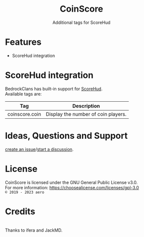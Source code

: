<h1 align="center">CoinScore</h1>
<p align="center">
Additional tags for ScoreHud

# Features
* ScoreHud integration

# ScoreHud integration
BedrockClans has built-in support for <a href="https://github.com/Ifera/ScoreHud">ScoreHud</a>.
<br>Available tags are:

| Tag                       | Description                                     |
|---------------------------|-------------------------------------------------|
| coinscore.coin            | Display the number of coin players.             |

# Ideas, Questions and Support
<a href="https://github.com/XeonMZ/CoinScore/issues/new">create an issue</a>/<a href="https://github.com/XeonMZ/CoinScore/discussions/new">start a discussion</a>.

# License
CoinScore is licensed under the GNU General Public License v3.0.
<br>For more information: https://choosealicense.com/licenses/gpl-3.0
<br><code>© 2019 - 2023 aero</code>

# Credits

<br>Thanks to ifera and JackMD.
